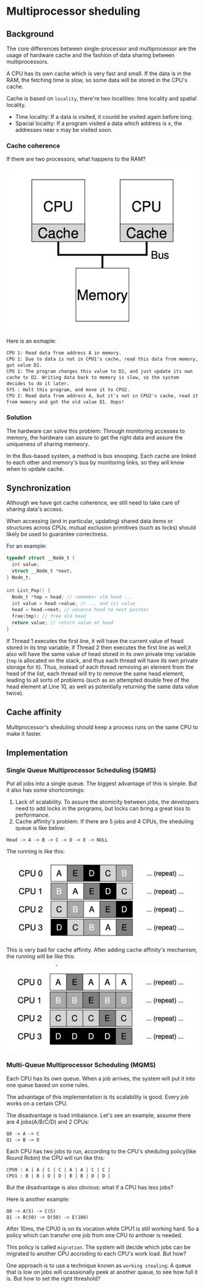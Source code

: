 # Multiprocessor sheduling

## Background
The core differences between single-processor and multiprocessor are the usage of hardware cache and the fashion of data sharing between multiprocessors.

A CPU has its own cache which is very fast and small. If the data is in the RAM, the fetching time is slow, so some data will be stored in the CPU's cache.

Cache is based on `locality`, there're two localities: time locality and spatial locality.
* Time locality: If a data is visited, it counld be visited again before long.
* Spacial locality: If a program visited a data which address is x, the addresses near x may be visited soon.

### Cache coherence

If there are two processors, what happens to the RAM?

![multi-processors.jpg](./multi-processors.jpg)

Here is an exmaple:

```
CPU 1: Read data from address A in memory.
CPU 1: Due to data is not in CPU1's cache, read this data from memory, got value D1.
CPU 1: The program changes this value to D2, and just update its own cache to D2. Writing data back to memory is slow, so the system decides to do it later.
SYS : Halt this program, and move it to CPU2.
CPU 2: Read data from address A, but it's not in CPU2's cache, read it from memory and got the old value D1. Oops!
```

### Solution

The hardware can solve this problem: Through monitoring accesses to memory, the hardware can assure to get the right data and assure the uniqueness of sharing memeory.

In the Bus-based system, a method is bus snooping. Each cache are linked to each other and memory's bus by monitoring links, so they will know when to update cache.

## Synchronization

Although we have got cache coherence, we still need to take care of sharing data's access.

When accessing (and in particular, updating) shared data items or structures across CPUs, mutual exclusion primitives (such as locks) should likely be used to guarantee correctness.

For an example:

```c
typedef struct __Node_t {
  int value;
  struct __Node_t *next;
} Node_t;

int List_Pop() {
  Node_t *tmp = head; // remember old head ...
  int value = head->value; // ... and its value
  head = head->next; // advance head to next pointer
  free(tmp); // free old head
  return value; // return value at head
}
```

If Thread 1 executes the first line, it will have the current value of head stored in its tmp variable; if Thread 2 then executes the first line as well,it also will have the same value of head stored in its own private tmp variable (`tmp` is allocated on the stack, and thus each thread will have its own private storage for it). Thus, instead of each thread removing
an element from the head of the list, each thread will try to remove the same head element, leading to all sorts of problems (such as an attempted double free of the head element at Line 10, as well as potentially returning the same data value twice).


## Cache affinity

Multiprocessor's sheduling should keep a process runs on the same CPU to make it faster.


## Implementation

### Single Queue Multiprocessor Scheduling (SQMS)

Put all jobs into a single queue. The biggest advantage of this is simple. But it also has some shortcomings:
1. Lack of scalability. To assure the atomicity between jobs, the developers need to add locks in the programs, but locks can bring a great loss to performance.
2. Cache affinity's problem. If there are 5 jobs and 4 CPUs, the sheduling queue is like below:

```
Head -> A -> B -> C -> D -> E -> NULL
```
The running is like this:

![sqms-queue.jpg](./sqms-queue.jpg)

This is very bad for cache affinity. After adding cache affinity's mechanism, the running will be like this:

![sqms-queue.jpg](./sqms-queue2.jpg)


### Multi-Queue Multiprocessor Scheduling (MQMS)

Each CPU has its own queue. When a job arrives, the system will put it into one queue based on some rules.

The advantage of this implementation is its scalability is good. Every job works on a certain CPU. 

The disadvantage is load imbalance. Let's see an example, assume there are 4 jobs(A/B/C/D) and 2 CPUs:

```
Q0 -> A -> C
Q1 -> B -> D
```

Each CPU has two jobs to run, according to the CPU's sheduling policy(like Round Robin) the CPU will run like this:

```
CPU0 : A | A | C | C | A | A | C | C |
CPU1 : B | B | D | D | B | B | D | D |
```

But the disadvantage is also obvious: what if a CPU has less jobs?

Here is another example:
```
Q0 -> A(5) -> C(5)
Q1 -> B(50) -> D(50) -> E(100)
```
After 10ms, the CPU0 is on its vocation while CPU1 is still working hard. So a policy which can transfer one job from one CPU to anthoer is needed.

This policy is called `migration`. The system will decide which jobs can be migrated to another CPU accroding to each CPU's work load. But how?

One approach is to use a technique known as `working stealing`: A queue that is low on jobs will ocassionally peek at another queue, to see how full it is. But how to set the right threshold?


